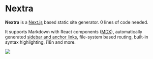 # Nextra

**Nextra** is a [Next.js](https://nextjs.org) based static site generator. 0 lines of code needed.  

It supports Markdown with React components ([MDX](/mdx)), automatically generated [sidebar and anchor links](/docs/anchors), file-system based routing, built-in syntax highlighting, i18n and more.

![](/demo.png)

